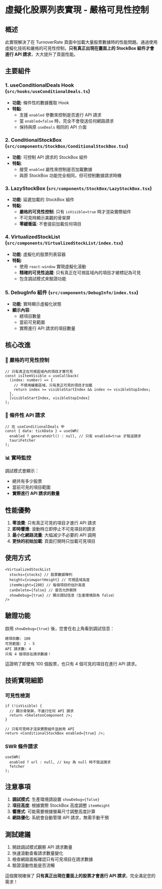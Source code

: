 # 虛擬化股票列表實現 - 嚴格可見性控制

## 概述

此實現解決了在 TurnoverRate 頁面中加載大量股票數據時的性能問題。通過使用虛擬化技術和嚴格的可見性控制，**只有真正出現在畫面上的 StockBox 組件才會進行 API 請求**，大大提升了頁面性能。

## 主要組件

### 1. useConditionalDeals Hook (`src/hooks/useConditionalDeals.ts`)

- **功能**: 條件性的數據獲取 Hook
- **特點**:
  - 支援 `enabled` 參數來控制是否進行 API 請求
  - 當 `enabled=false` 時，完全不會發送任何網路請求
  - 保持與原 `useDeals` 相同的 API 介面

### 2. ConditionalStockBox (`src/components/StockBox/ConditionalStockBox.tsx`)

- **功能**: 可控制 API 請求的 StockBox 組件
- **特點**:
  - 接受 `enabled` 屬性來控制是否加載數據
  - 與原 StockBox 功能完全相同，但可控制數據請求時機

### 3. LazyStockBox (`src/components/StockBox/LazyStockBox.tsx`)

- **功能**: 延遲加載的 StockBox 組件
- **特點**:
  - **嚴格的可見性控制**: 只有 `isVisible=true` 時才渲染實際組件
  - 不可見時顯示美觀的骨架屏
  - **零緩衝區**: 不會提前加載任何項目

### 4. VirtualizedStockList (`src/components/VirtualizedStockList/index.tsx`)

- **功能**: 虛擬化的股票列表容器
- **特點**:
  - 使用 `react-window` 實現虛擬化滾動
  - **精確的可見性追蹤**: 只有真正在可視區域內的項目才被標記為可見
  - 包含調試模式來驗證功能

### 5. DebugInfo 組件 (`src/components/DebugInfo/index.tsx`)

- **功能**: 實時顯示虛擬化狀態
- **顯示內容**:
  - 總項目數量
  - 當前可見範圍
  - 實際進行 API 請求的項目數量

## 核心改進

### 🎯 **嚴格的可見性控制**

```tsx
// 只有真正在可視區域內的項目才算可見
const isItemVisible = useCallback(
  (index: number) => {
    // 不使用緩衝區域，只有真正可見的項目才加載
    return index >= visibleStartIndex && index <= visibleStopIndex;
  },
  [visibleStartIndex, visibleStopIndex]
);
```

### 🚫 **條件性 API 請求**

```tsx
// 在 useConditionalDeals 中
const { data: tickData } = useSWR(
  enabled ? generateUrl() : null, // 只有 enabled=true 才發送請求
  tauriFetcher
);
```

### 📊 **實時監控**

調試模式會顯示：

- 總共有多少股票
- 當前可見的項目範圍
- **實際進行 API 請求的數量**

## 性能優勢

1. **零浪費**: 只有真正可見的項目才進行 API 請求
2. **即時響應**: 滾動時立即停止不可見項目的請求
3. **最小化網路流量**: 大幅減少不必要的 API 調用
4. **更快的初始加載**: 頁面打開時只加載可見項目

## 使用方式

```tsx
<VirtualizedStockList
  stocks={stocks} // 股票數據陣列
  height={viewportHeight} // 可視區域高度
  itemHeight={280} // 每個項目的估計高度
  canDelete={false} // 是否允許刪除
  showDebug={true} // 顯示調試信息（生產環境設為 false）
/>
```

## 驗證功能

啟用 `showDebug={true}` 後，您會在右上角看到調試信息：

```
總項目數: 100
可見範圍: 2 - 5
API 請求數: 4
只有 4 個項目在請求數據！
```

這證明了即使有 100 個股票，也只有 4 個可見的項目在進行 API 請求。

## 技術實現細節

### 可見性檢測

```tsx
if (!isVisible) {
  // 顯示骨架屏，不進行任何 API 請求
  return <SkeletonComponent />;
}

// 只有可見時才渲染實際組件並啟用 API
return <ConditionalStockBox enabled={true} />;
```

### SWR 條件請求

```tsx
useSWR(
  enabled ? url : null, // key 為 null 時不發送請求
  fetcher
);
```

## 注意事項

1. **調試模式**: 生產環境請設置 `showDebug={false}`
2. **項目高度**: 根據實際 StockBox 高度調整 `itemHeight`
3. **響應式**: 可能需要根據螢幕尺寸調整高度計算
4. **網路優化**: 系統會自動管理 API 請求，無需手動干預

## 測試建議

1. 開啟調試模式觀察 API 請求數量
2. 快速滾動查看請求數量變化
3. 檢查網路面板確認只有可見項目在請求數據
4. 驗證滾動性能是否流暢

這個實現確保了 **只有真正出現在畫面上的股票才會進行 API 請求**，完全滿足您的需求！
